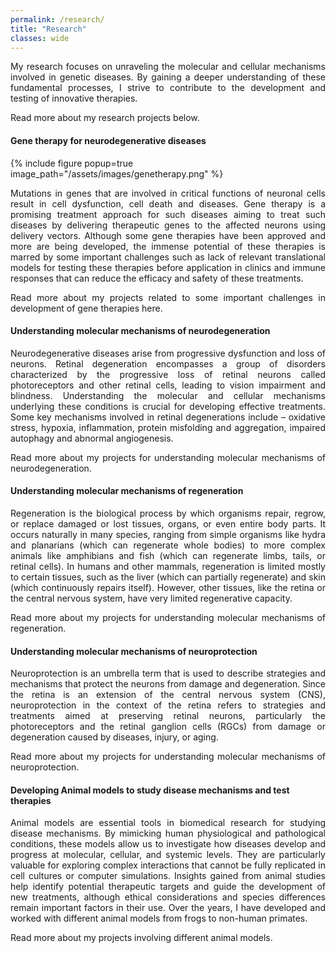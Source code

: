 ```yaml
---
permalink: /research/
title: "Research"
classes: wide
---
```


<p align="justify">My research focuses on unraveling the molecular and cellular mechanisms involved in genetic diseases. By gaining a deeper understanding of these fundamental processes, I strive to contribute to the development and testing of innovative therapies.</p>
Read more about my research projects below.

#### **Gene therapy for neurodegenerative diseases**
{% include figure popup=true image_path="/assets/images/genetherapy.png" %}
<p align="justify">Mutations in genes that are involved in critical functions of neuronal cells result in cell dysfunction, cell death and diseases. Gene therapy is a promising treatment approach for such diseases aiming to treat such diseases by delivering therapeutic genes to the affected neurons using delivery vectors. Although some gene therapies have been approved and more are being developed, the immense potential of these therapies is marred by some important challenges such as lack of relevant translational models for testing these therapies before application in clinics and immune responses that can reduce the efficacy and safety of these treatments.</p>
<p align="justify">Read more about my projects related to some important challenges in development of gene therapies here.</p>

#### **Understanding molecular mechanisms of neurodegeneration**
<p align="justify">Neurodegenerative diseases arise from progressive dysfunction and loss of neurons. Retinal degeneration encompasses a group of disorders characterized by the progressive loss of retinal neurons called photoreceptors and other retinal cells, leading to vision impairment and blindness. Understanding the molecular and cellular mechanisms underlying these conditions is crucial for developing effective treatments. Some key mechanisms involved in retinal degenerations include – oxidative stress, hypoxia, inflammation, protein misfolding and aggregation, impaired autophagy and abnormal angiogenesis.</p> 
<p align="justify">Read more about my projects for understanding molecular mechanisms of neurodegeneration.</p>

#### **Understanding molecular mechanisms of regeneration**
<p align="justify">Regeneration is the biological process by which organisms repair, regrow, or replace damaged or lost tissues, organs, or even entire body parts. It occurs naturally in many species, ranging from simple organisms like hydra and planarians (which can regenerate whole bodies) to more complex animals like amphibians and fish (which can regenerate limbs, tails, or retinal cells). In humans and other mammals, regeneration is limited mostly to certain tissues, such as the liver (which can partially regenerate) and skin (which continuously repairs itself). However, other tissues, like the retina or the central nervous system, have very limited regenerative capacity.</p> 
<p align="justify">Read more about my projects for understanding molecular mechanisms of regeneration.</p> 

#### **Understanding molecular mechanisms of neuroprotection**
<p align="justify">Neuroprotection is an umbrella term that is used to describe strategies and mechanisms that protect the neurons from damage and degeneration. Since the retina is an extension of the central nervous system (CNS), neuroprotection in the context of the retina refers to strategies and treatments aimed at preserving retinal neurons, particularly the photoreceptors and the retinal ganglion cells (RGCs) from damage or degeneration caused by diseases, injury, or aging.</p>  
<p align="justify">Read more about my projects for understanding molecular mechanisms of neuroprotection.</p> 

#### **Developing Animal models to study disease mechanisms and test therapies**
<p align="justify">Animal models are essential tools in biomedical research for studying disease mechanisms. By mimicking human physiological and pathological conditions, these models allow us to investigate how diseases develop and progress at molecular, cellular, and systemic levels. They are particularly valuable for exploring complex interactions that cannot be fully replicated in cell cultures or computer simulations. Insights gained from animal studies help identify potential therapeutic targets and guide the development of new treatments, although ethical considerations and species differences remain important factors in their use. Over the years, I have developed and worked with different animal models from frogs to non-human primates.</p>  
<p align="justify">Read more about my projects involving different animal models.</p> 



